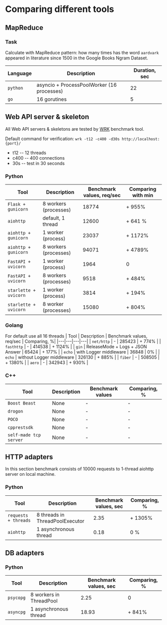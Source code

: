 # Comparing different tools

## MapReduce

### Task
Calculate with MapReduce pattern: how many times has the word `aardvark`
appeared in literature since 1500 in the Google Books Ngram Dataset.

| Language | Description | Duration, sec |
|---|---|---|
| `python` | asyncio + ProcessPoolWorker (16 processes) | 22 |
| `go` | 16 gorutines | 5 |


## Web API server & skeleton

All Web API servers & skeletons are tested by [WRK](https://github.com/wg/wrk) benchmark tool.

Default command for verification:
`wrk -t12 -c400 -d30s http://localhost:{port}/`
* t12 -- 12 threads
* c400 -- 400 connections
* 30s -- test in 30 seconds

### Python
| Tool | Description | Benchmark values, req/sec | Comparing with min|
|---|---|---|---|
| `Flask + gunicorn` | 8 workers (processes) | 18774 | + 955% |
| `aiohttp` | default, 1 thread | 12600 | + 641 % |
| `aiohttp + gunicorn` | 1 worker (process) | 23037 | + 1172% |
| `aiohttp + gunicorn` | 8 workers (processes) | 94071 | + 4789% |
| `FastAPI + uvicorn` | 1 worker (process) | 1964 | 0 |
| `FastAPI + uvicorn` | 8 workers (processes) | 9518 | + 484% |
| `starlette + uvicorn` | 1 worker (process) | 3814 | + 194% |
| `starlette + uvicorn` | 8 worker (processes) | 15080 | + 804% |



### Golang
For default use all 16 threads
| Tool | Description | Benchmark values, req/sec | Comparing, %|
|---|---|---|---|
| `net/http` | - | 285423 | + 774% |
| `fasthttp` | - | 414538 | + 1124% |
| `gin` | ReleaseMode + Logs + JSON Answer | 65424 | + 177% |
| `echo` | with Logger middleware | 36848 | 0% |
| `echo` | without Logger middleware | 326130 | + 885% |
| `fiber` | - | 508505 | + 1380% |
| `aero` | - | 342943 | + 930% |

### C++
| Tool | Description | Benchmark values | Comparing, %|
|---|---|---|---|
| `Boost Beast`| None | - | - |
| `drogon`| None | - | - |
| `POCO`| None | - | - |
| `cpprestsdk`| None | - | - |
| `self-made tcp server`| None | - | - | (https://osasazamegbe.medium.com/showing-building-an-http-server-from-scratch-in-c-2da7c0db6cb7)


## HTTP adapters

In this section benchmark consists of 10000 requests to 1-thread aiohttp server on local machine.

### Python
| Tool | Description | Benchmark values, sec | Comparing, %|
|---|---|---|---|
| `requests + threads` | 8 threads in ThreadPoolExecutor | 2.35 | + 1305% |
| `aiohttp` | 1 asynchronous thread | 0.18  | 0 % |


## DB adapters

### Python
| Tool | Description | Benchmark values, sec | Comparing, %|
|---|---|---|---|
| `psycopg` | 8 workers in ThreadPool | 2.25 | 0 |
| `asyncpg` | 1 asynchronous thread | 18.93 | + 841% |
